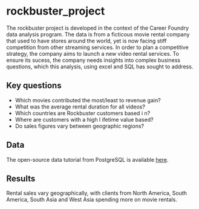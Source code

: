 # rockbuster_project
The rockbuster project is developed in the context of the Career Foundry data analysis program. The data is from a ficticous movie rental company that used to have stores around the world, yet is now facing stiff competition from other streaming services. In order to plan a competitive strategy, the company aims to launch a new video rental services. To ensure its sucess, the company needs insights into complex business questions, which this analysis, using excel and SQL has sought to address. 
## Key questions 
* Which movies contributed the most/least to revenue gain?
* What was the average rental duration for all videos?
* Which countries are Rockbuster customers based i n?
* Where are customers with a high l ifetime value based?
* Do sales figures vary between geographic regions?
## Data
The open-source data tutorial from PostgreSQL is available [here](https://www.postgresqltutorial.com/wp-content/uploads/2019/05/dvdrental.zip).
## Results
Rental sales vary geographically, with clients from North America, South America, South Asia and West Asia spending more on movie rentals. 
